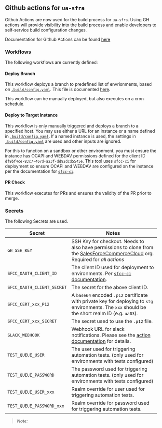 ## Github actions for `ua-sfra`
Github Actions are now used for the build process for `ua-sfra`.  Using GH actions will provide
visibility into the build process and enable developers to self-service build configuration changes.

Documentation for Github Actions can be found [here](https://docs.github.com/en/actions/quickstart)

### Workflows
The following workflows are currently defined:

#### Deploy Branch
This workflow deploys a branch to predefined list of envrionments, based on [`.build/config.yaml`](../../.build/config.yaml).
This file is documented [here](../../.build/README.md).

This workflow can be manually deployed, but also executes on a cron schedule.

#### Deploy to Target Instance
This workflow is only manually triggered and deploys a branch to a specified host.  You may use either
a URL for an instance or a name defined in [`.build/config.yaml`](../../.build/config.yaml).  If a
named instance is used, the settings in [`.build/config.yaml`](../../.build/config.yaml) are used and
other inputs are ignored.

For this to function on a sandbox or other environment, you must ensure the instance has OCAPI and WEBDAV permissions defined for the client ID `df9bf4ce-83c7-467d-a23f-dd92dcd5545e`.  This tool uses `sfcc-ci` for deployment so ensure OCAPI and WEBDAV are configured on the instance per the documentation for [`sfcc-ci`](https://github.com/SalesforceCommerceCloud/sfcc-ci#configure-an-api-key).

#### PR Check
This workflow executes for PRs and ensures the validity of the PR prior to merge.

### Secrets
The following Secrets are used.

| Secret                     | Notes                                                                         |
|----------------------------|-------------------------------------------------------------------------------|
| `GH_SSH_KEY`               | SSH Key for checkout. Needs to also have permissions to clone from the [SalesForceCommerceCloud](https://github.com/SalesforceCommerceCloud) org.  Required for *all actions* |
| `SFCC_OAUTH_CLIENT_ID`     | The client ID used for deployment to environments.  Per [`sfcc-ci` documentation](https://github.com/SalesforceCommerceCloud/sfcc-ci#environment-variables). |
| `SFCC_OAUTH_CLIENT_SECRET` | The secret for the above client ID.                                           |
| `SFCC_CERT_xxx_P12`        | A `base64` encoded `.p12` certificate with private key for deploying to `stg` environments. The `xxx` should be the short realm ID (e.g. `ua03`). |
| `SFCC_CERT_xxx_SECRET`     | The secret used to use the `.p12` file.                                       |
| `SLACK_WEBHOOK`            | Webhook URL for slack notifications.  Please see the [action documentation](https://github.com/rtCamp/action-slack-notify#usage) for details.  |
| `TEST_QUEUE_USER`          | The user used for triggering automation tests. (only used for environments with tests configured) |
| `TEST_QUEUE_PASSWORD`      | The password used for triggering automation tests. (only used for environments with tests configured) |
| `TEST_QUEUE_USER_xxx`      | Realm override for user used for triggering automation tests.                 |
| `TEST_QUEUE_PASSWORD_xxx`  | Realm override for password used for triggering automation tests.             |

> *Note:*
